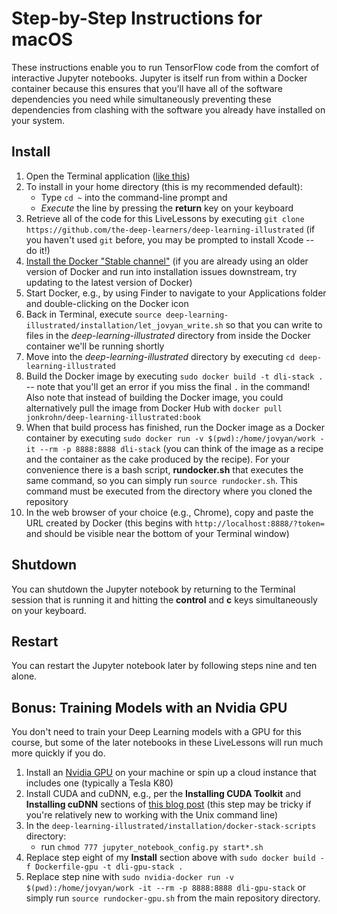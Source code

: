 # Step-by-Step Instructions for macOS

These instructions enable you to run TensorFlow code from the comfort of interactive Jupyter notebooks. Jupyter is itself run from within a Docker container because this ensures that you'll have all of the software dependencies you need while simultaneously preventing these dependencies from clashing with the software you already have installed on your system.

## Install

1. Open the Terminal application ([like this](http://www.wikihow.com/Open-a-Terminal-Window-in-Mac))
2. To install in your home directory (this is my recommended default):
	* Type `cd ~` into the command-line prompt and
	* *Execute* the line by pressing the **return** key on your keyboard
3. Retrieve all of the code for this LiveLessons by executing `git clone https://github.com/the-deep-learners/deep-learning-illustrated` (if you haven't used `git` before, you may be prompted to install Xcode -- do it!)
4. [Install the Docker "Stable channel"](https://docs.docker.com/docker-for-mac/install/) (if you are already using an older version of Docker and run into installation issues downstream, try updating to the latest version of Docker)
5. Start Docker, e.g., by using Finder to navigate to your Applications folder and double-clicking on the Docker icon
6. Back in Terminal, execute `source deep-learning-illustrated/installation/let_jovyan_write.sh` so that you can write to files in the *deep-learning-illustrated* directory from inside the Docker container we'll be running shortly
7. Move into the *deep-learning-illustrated* directory by executing `cd deep-learning-illustrated`
8. Build the Docker image by executing `sudo docker build -t dli-stack .` -- note that you'll get an error if you miss the final `.` in the command! Also note that instead of building the Docker image, you could alternatively pull the image from Docker Hub with `docker pull jonkrohn/deep-learning-illustrated:book`
9. When that build process has finished, run the Docker image as a Docker container by executing `sudo docker run -v $(pwd):/home/jovyan/work -it --rm -p 8888:8888 dli-stack` (you can think of the image as a recipe and the container as the cake produced by the recipe). For your convenience there is a bash script, **rundocker.sh** that executes the same command, so you can simply run `source rundocker.sh`. This command must be executed from the directory where you cloned the repository
10. In the web browser of your choice (e.g., Chrome), copy and paste the URL created by Docker (this begins with `http://localhost:8888/?token=` and should be visible near the bottom of your Terminal window)

## Shutdown

You can shutdown the Jupyter notebook by returning to the Terminal session that is running it and hitting the **control** and **c** keys simultaneously on your keyboard.

## Restart

You can restart the Jupyter notebook later by following steps nine and ten alone.

## Bonus: Training Models with an Nvidia GPU

You don't need to train your Deep Learning models with a GPU for this course, but some of the later notebooks in these LiveLessons will run much more quickly if you do.

1. Install an [Nvidia GPU](http://www.nvidia.com/content/global/global.php) on your machine or spin up a cloud instance that includes one (typically a Tesla K80)
1. Install CUDA and cuDNN, e.g., per the **Installing CUDA Toolkit** and **Installing cuDNN** sections of [this blog post](https://hackernoon.com/launch-a-gpu-backed-google-compute-engine-instance-and-setup-tensorflow-keras-and-jupyter-902369ed5272) (this step may be tricky if you're relatively new to working with the Unix command line)
2. In the `deep-learning-illustrated/installation/docker-stack-scripts` directory:
	* run `chmod 777 jupyter_notebook_config.py start*.sh`
3. Replace step eight of my **Install** section above with `sudo docker build -f Dockerfile-gpu -t dli-gpu-stack .`
4. Replace step nine with `sudo nvidia-docker run -v $(pwd):/home/jovyan/work -it --rm -p 8888:8888 dli-gpu-stack` or simply run `source rundocker-gpu.sh` from the main repository directory.
